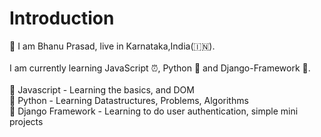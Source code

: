 <h1>Introduction</h2>
👳 I am Bhanu Prasad, live in Karnataka,India(🇮🇳).<br><br>
I am currently learning JavaScript ⏰, Python 🐍 and Django-Framework 🧰.<br><br>
  📖 Javascript - Learning the basics, and DOM <br>
  📖 Python - Learning Datastructures, Problems, Algorithms<br>
  📖 Django Framework - Learning to do user authentication, simple mini projects<br>
  
  
